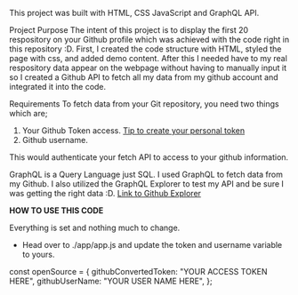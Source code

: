 This project was built with HTML, CSS JavaScript and GraphQL API.

Project Purpose
The intent of this project is to display the first 20 respository on your Github profile which was achieved with the code right in this repository :D.
First, I created the code structure with HTML, styled the page with css, and added demo content. After this I needed have to my real respository data appear on the webpage without having to manually input it so I created a Github API to fetch all my data from my github account and integrated it into the code.

Requirements
To fetch data from your Git repository, you need two things which are;
1. Your Github Token access. <a href="https://docs.github.com/en/free-pro-team@latest/github/authenticating-to-github/creating-a-personal-access-token">Tip to create your personal token</a>
2. Github username.

This would authenticate your fetch API to access to your github information.


GraphQL is a Query Language just SQL. I used GraphQL to fetch data from my Github. I also utilized the GraphQL Explorer to test my API and be sure I was getting the right data :D. <a href="https://docs.github.com/en/free-pro-team@latest/graphql/overview/explorer" target="_blank">Link to Github Explorer</a>



<strong>HOW TO USE THIS CODE</strong>

Everything is set and nothing much to change.

* Head over to ./app/app.js and update the token and username variable to yours.

const openSource = {
    githubConvertedToken: "YOUR ACCESS TOKEN HERE",
    githubUserName: "YOUR USER NAME HERE",
};